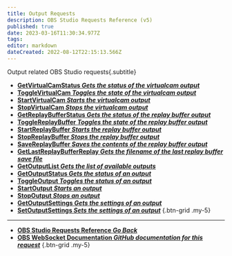 ```yaml
---
title: Output Requests
description: OBS Studio Requests Reference (v5)
published: true
date: 2023-03-16T11:30:34.977Z
tags: 
editor: markdown
dateCreated: 2022-08-12T22:15:13.566Z
---
```


Output related OBS Studio requests{.subtitle}
* [**GetVirtualCamStatus *Gets the status of the virtualcam output***](/Broadcasters/OBS/Requests/Output-Requests/GetVirtualCamStatus)
* [**ToggleVirtualCam *Toggles the state of the virtualcam output***](/Broadcasters/OBS/Requests/Output-Requests/ToggleVirtualCam)
* [**StartVirtualCam *Starts the virtualcam output***](/Broadcasters/OBS/Requests/Output-Requests/StartVirtualCam)
* [**StopVirtualCam *Stops the virtualcam output***](/Broadcasters/OBS/Requests/Output-Requests/StopVirtualCam)
* [**GetReplayBufferStatus *Gets the status of the replay buffer output***](/Broadcasters/OBS/Requests/Output-Requests/GetReplayBufferStatus)
* [**ToggleReplayBuffer *Toggles the state of the replay buffer output***](/Broadcasters/OBS/Requests/Output-Requests/ToggleReplayBuffer)
* [**StartReplayBuffer *Starts the replay buffer output***](/Broadcasters/OBS/Requests/Output-Requests/StartReplayBuffer)
* [**StopReplayBuffer *Stops the replay buffer output***](/Broadcasters/OBS/Requests/Output-Requests/StopReplayBuffer)
* [**SaveReplayBuffer *Saves the contents of the replay buffer output***](/Broadcasters/OBS/Requests/Output-Requests/SaveReplayBuffer)
* [**GetLastReplayBufferReplay *Gets the filename of the last replay buffer save file***](/Broadcasters/OBS/Requests/Output-Requests/GetLastReplayBufferReplay)
* [**GetOutputList *Gets the list of available outputs***](/Broadcasters/OBS/Requests/Output-Requests/GetOutputList)
* [**GetOutputStatus *Gets the status of an output***](/Broadcasters/OBS/Requests/Output-Requests/GetOutputStatus)
* [**ToggleOutput *Toggles the status of an output***](/Broadcasters/OBS/Requests/Output-Requests/ToggleOutput)
* [**StartOutput *Starts an output***](/Broadcasters/OBS/Requests/Output-Requests/StartOutput)
* [**StopOutput *Stops an output***](/Broadcasters/OBS/Requests/Output-Requests/StopOutput)
* [**GetOutputSettings *Gets the settings of an output***](/Broadcasters/OBS/Requests/Output-Requests/GetOutputSettings)
* [**SetOutputSettings *Sets the settings of an output***](/Broadcasters/OBS/Requests/Output-Requests/SetOutputSettings)
{.btn-grid .my-5}

---

- [<i class="mdi mdi-chevron-left"></i>**OBS Studio Requests Reference *Go Back***](/Broadcasters/OBS/Requests)
- [<i class="mdi mdi-github"></i> **OBS WebSocket Documentation *GitHub documentation for this request***](https://github.com/obsproject/obs-websocket/blob/master/docs/generated/protocol.md#output-requests)
{.btn-grid .my-5}